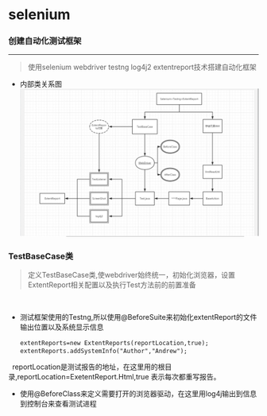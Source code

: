 # selenium
### 创建自动化测试框架
-----
> 使用selenium webdriver testng log4j2 extentreport技术搭建自动化框架

- 内部类关系图
![images](https://github.com/AndrewTestma/selenium/blob/master/src/main/resources/Images/%E6%A1%86%E6%9E%B6%E5%86%85%E9%83%A8%E5%9B%BE.jpg)

### TestBaseCase类

> 定义TestBaseCase类,使webdriver始终统一，初始化浏览器，设置ExtentReport相关配置以及执行Test方法前的前置准备
   
   
  - 测试框架使用的Testng,所以使用@BeforeSuite来初始化extentReport的文件输出位置以及系统显示信息
   
    ```
    extentReports=new ExtentReports(reportLocation,true);
    extentReports.addSystemInfo("Author","Andrew");
    ```
    
    reportLocation是测试报告的地址，在这里用的根目录,reportLocation=ExetentReport.Html,true 表示每次都重写报告。
   
  - 使用@BeforeClass来定义需要打开的浏览器驱动，在这里用log4j输出到信息到控制台来查看测试进程
 
